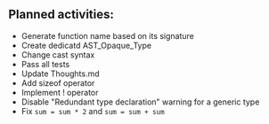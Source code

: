 ## Planned activities:

- Generate function name based on its signature
- Create dedicatd AST_Opaque_Type
- Change cast syntax
- Pass all tests
- Update Thoughts.md
- Add sizeof operator
- Implement ! operator
- Disable "Redundant type declaration" warning for a generic type
- Fix `sum = sum * 2` and `sum = sum + sum`
